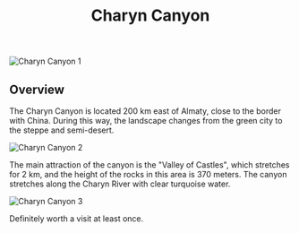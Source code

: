 ﻿---
title: Charyn Canyon
username: nikkom
tags: 1
latitude: 43.35093
longitude: 79.07639
---

<p><img src="images/0007_charyn_canyon_2.jpg" alt="Charyn Canyon 1" title="Charyn Canyon - October 8, 2022"></p>

## Overview

The Charyn Canyon is located 200 km east of Almaty, close to the border with China. During this way, the landscape changes from the green city to the steppe and semi-desert. 

<p><img src="images/0007_charyn_canyon_1.jpg" alt="Charyn Canyon 2" title="Charyn Canyon - October 8, 2022"></p>

The main attraction of the canyon is the "Valley of Castles", which stretches for 2 km, and the height of the rocks in this area is 370 meters. The canyon stretches along the Charyn River with clear turquoise water.

<p><img src="images/0007_charyn_canyon_3.jpg" alt="Charyn Canyon 3" title="Charyn Canyon - October 8, 2022"></p>

Definitely worth a visit at least once.

